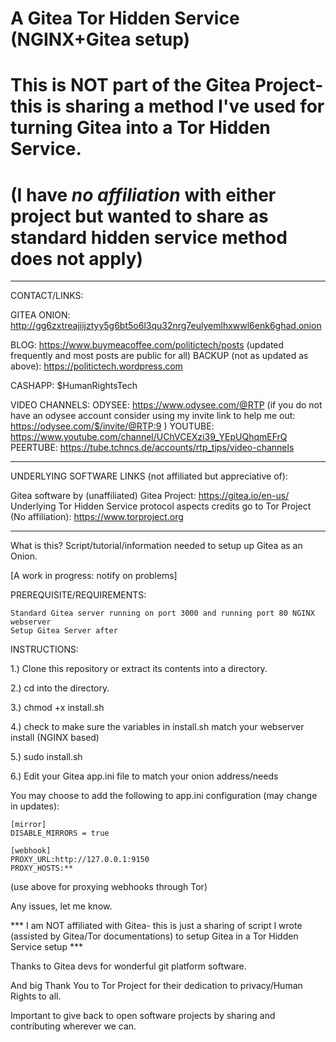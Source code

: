 # A Gitea Tor Hidden Service (NGINX+Gitea setup)
#
# This is NOT part of the Gitea Project- this is sharing a method I've used for turning Gitea into a Tor Hidden Service.
# (I have *no affiliation* with either project but wanted to share as standard hidden service method does not apply)

-----------------------------------------------

CONTACT/LINKS:

GITEA ONION: http://gg6zxtreajiijztyy5g6bt5o6l3qu32nrg7eulyemlhxwwl6enk6ghad.onion

BLOG: https://www.buymeacoffee.com/politictech/posts (updated frequently and most posts are public for all)
BACKUP (not as updated as above): https://politictech.wordpress.com

CASHAPP: $HumanRightsTech

VIDEO CHANNELS:
ODYSEE: https://www.odysee.com/@RTP (if you do not have an odysee account consider using my invite link to help me out: https://odysee.com/$/invite/@RTP:9 )
YOUTUBE: https://www.youtube.com/channel/UChVCEXzi39_YEpUQhqmEFrQ
PEERTUBE: https://tube.tchncs.de/accounts/rtp_tips/video-channels

------------------------------------------------

UNDERLYING SOFTWARE LINKS (not affiliated but appreciative of):

Gitea software by (unaffiliated) Gitea Project: https://gitea.io/en-us/
Underlying Tor Hidden Service protocol aspects credits go to Tor Project (No affiliation): https://www.torproject.org

------------------------------------------------

What is this? Script/tutorial/information needed to setup up Gitea as an Onion. 

[A work in progress: notify on problems]

PREREQUISITE/REQUIREMENTS:

    Standard Gitea server running on port 3000 and running port 80 NGINX webserver
    Setup Gitea Server after

INSTRUCTIONS:

1.) Clone this repository or extract its contents into a directory.

2.) cd into the directory.

3.) chmod +x install.sh

4.) check to make sure the variables in install.sh match your webserver install (NGINX based)

5.) sudo install.sh

6.) Edit your Gitea app.ini file to match your onion address/needs

You may choose to add the following to app.ini configuration (may change in updates):

    [mirror]
    DISABLE_MIRRORS = true

    [webhook]
    PROXY_URL:http://127.0.0.1:9150
    PROXY_HOSTS:**

(use above for proxying webhooks through Tor)

Any issues, let me know. 

*** I am NOT affiliated with Gitea- this is just a sharing of script I wrote (assisted by Gitea/Tor documentations) to setup Gitea in a Tor Hidden Service setup ***

Thanks to Gitea devs for wonderful git platform software. 

And big Thank You to Tor Project for their dedication to privacy/Human Rights to all. 

Important to give back to open software projects by sharing and contributing wherever we can.
